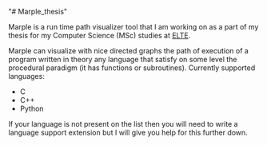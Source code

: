 "# Marple_thesis" 

Marple is a run time path visualizer tool that I am working on as a part of my thesis for my Computer Science (MSc) studies at [ELTE](https://www.elte.hu/en/faculties/informatics).

Marple can visualize with nice directed graphs the path of execution of a program written in theory any language that satisfy on some level the procedural paradigm (it has functions or subroutines).
Currently supported languages:
* C
* C++
* Python

If your language is not present on the list then you will need to write a language support extension but I will give you help for this further down.